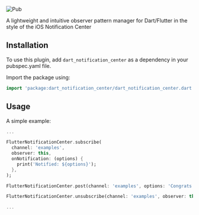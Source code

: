 ![Pub](https://img.shields.io/pub/v/dropdown_banner.svg?style=flat-square)

A lightweight and intuitive observer pattern manager for Dart/Flutter in the style of the iOS Notification Center

## Installation
To use this plugin, add `dart_notification_center` as a dependency in your pubspec.yaml file.

Import the package using:
```dart
import 'package:dart_notification_center/dart_notification_center.dart';
```


## Usage

A simple example:

```dart
...

FlutterNotificationCenter.subscribe(
  channel: 'examples',
  observer: this,
  onNotification: (options) {
    print('Notified: ${options}');
  },
);

FlutterNotificationCenter.post(channel: 'examples', options: 'Congrats you did it!');

FlutterNotificationCenter.unsubscribe(channel: 'examples', observer: this);

...
```

